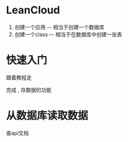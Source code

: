 # LeanCloud

1. 创建一个应用   -- 相当于创建一个数据库
2. 创建一个class  –- 相当于在数据库中创建一张表



# 快速入门

跟着教程走

完成 , 存数据的功能





# 从数据库读取数据

查api文档



